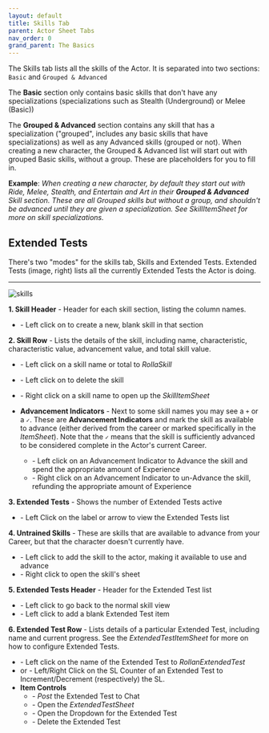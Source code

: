 ```yaml
---
layout: default
title: Skills Tab
parent: Actor Sheet Tabs
nav_order: 0
grand_parent: The Basics
---
```


The Skills tab lists all the skills of the Actor. It is separated into two sections: `Basic` and `Grouped & Advanced`

The **Basic** section only contains basic skills that don't have any specializations (specializations such as Stealth (Underground) or Melee (Basic))

The **Grouped & Advanced** section contains any skill that has a specialization ("grouped", includes any basic skills that have specializations) as well as any Advanced skills (grouped or not). When creating a new character, the Grouped & Advanced list will start out with grouped Basic skills, without a group. These are placeholders for you to fill in.

**Example**: _When creating a new character, by default they start out with Ride, Melee, Stealth, and Entertain and Art in their **Grouped & Advanced** Skill section. These are all Grouped skills but without a group, and shouldn't be advanced until they are given a specialization. See $Skill Item Sheet$ for more on skill specializations._ 

## Extended Tests

There's two "modes" for the skills tab, Skills and Extended Tests. Extended Tests (image, right) lists all the currently Extended Tests the Actor is doing. 

***

![skills](https://user-images.githubusercontent.com/28637157/173696062-9f4a31c8-27fc-4a5e-b9e2-b97c1aca9f40.jpg)

**1. Skill Header** - Header for each skill section, listing the column names.
  * <span class="lc-icon"></span>- Left click on <i class="fa-solid fa-plus"></i> to create a new, blank skill in that section

**2. Skill Row** - Lists the details of the skill, including name, characteristic, characteristic value, advancement value, and total skill value.
  * <span class="lc-icon"></span>- Left click on a skill name or total to $Roll a Skill$
  * <span class="lc-icon"></span>- Left click on <i class="fa-solid fa-trash-can"></i> to delete the skill
  * <span class="rc-icon"></span>- Right click on a skill name to open up the $Skill Item Sheet$

  * **Advancement Indicators** - Next to some skill names you may see a `+` or a `✓`. These are **Advancement Indicators** and mark the skill as available to advance (either derived from the career or marked specifically in the $Item Sheet$). Note that the `✓` means that the skill is sufficiently advanced to be considered complete in the Actor's current Career.
     * <span class="lc-icon"></span>- Left click on an Advancement Indicator to Advance the skill and spend the appropriate amount of Experience
     * <span class="rc-icon"></span>- Right click on an Advancement Indicator to un-Advance the skill, refunding the appropriate amount of Experience
 
**3. Extended Tests** - Shows the number of Extended Tests active
  * <span class="lc-icon"></span>- Left Click on the label or arrow to view the Extended Tests list

**4. Untrained Skills** - These are skills that are available to advance from your Career, but that the character doesn't currently have.
  * <span class="lc-icon"></span>- Left click to add the skill to the actor, making it available to use and advance
  * <span class="rc-icon"></span>- Right click to open the skill's sheet 

**5. Extended Tests Header** - Header for the Extended Test list
  * <span class="lc-icon"></span>- Left click <i class="fa-solid fa-reply"></i> to go back to the normal skill view
  * <span class="lc-icon"></span>- Left click <i class="fa-solid fa-plus"></i> to add a blank Extended Test item

**6. Extended Test Row** - Lists details of a particular Extended Test, including name and current progress. See the $Extended Test Item Sheet$ for more on how to configure Extended Tests.
  * <span class="lc-icon"></span>- Left click on the name of the Extended Test to $Roll an Extended Test$
  * <span class="lc-icon"></span> or <span class="rc-icon"></span> - Left/Right Click on the SL Counter of an Extended Test to Increment/Decrement (respectively) the SL.
  * **Item Controls**
    * <i class="fa-solid fa-comment"></i> - $Post$ the Extended Test to Chat
    * <i class="fa-solid fa-pen-to-square"></i> - Open the $Extended Test Sheet$
    * <i class="fa-solid fa-chevron-down"></i> - Open the Dropdown for the Extended Test
    * <i class="fa-solid fa-trash-can"></i> - Delete the Extended Test